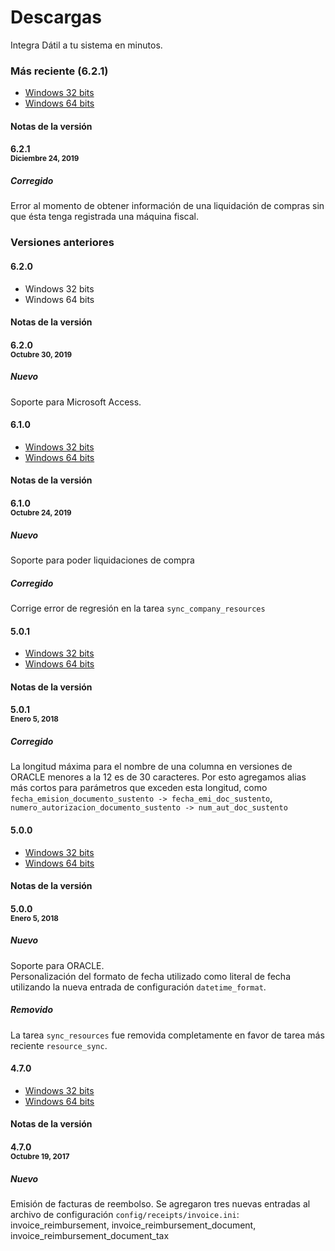 
# Descargas

Integra Dátil a tu sistema en minutos.

### Más reciente (6.2.1)

- [Windows 32 bits](https://s3-us-west-2.amazonaws.com/linkapp-installers/Datil+LinkApp_6.2.1_32bit.exe)
- [Windows 64 bits](https://s3-us-west-2.amazonaws.com/linkapp-installers/Datil+LinkApp_6.2.1_64bit.exe)

#### Notas de la versión

#### <strong>6.2.1</strong><br><small><strong>Diciembre 24, 2019</strong></small>

##### Corregido
Error al momento de obtener información de una liquidación de compras sin que ésta tenga registrada una máquina fiscal.

### Versiones anteriores


#### 6.2.0

- Windows 32 bits
- Windows 64 bits

#### Notas de la versión

#### <strong>6.2.0</strong><br><small><strong>Octubre 30, 2019</strong></small>

##### Nuevo
Soporte para Microsoft Access. 


#### 6.1.0

- [Windows 32 bits](https://s3-us-west-2.amazonaws.com/linkapp-installers/Datil+LinkApp_6.1.0_32bit_generic.exe)
- [Windows 64 bits](https://s3-us-west-2.amazonaws.com/linkapp-installers/Datil+LinkApp_6.1.0_64bit_generic.exe)

#### Notas de la versión

#### <strong>6.1.0</strong><br><small><strong>Octubre 24, 2019</strong></small>

##### Nuevo
Soporte para poder liquidaciones de compra

##### Corregido
Corrige error de regresión en la tarea `sync_company_resources`

#### 5.0.1

- [Windows 32 bits](https://s3-us-west-2.amazonaws.com/linkapp-installers/Datil+LinkApp_5.0.1_32bit.exe)
- [Windows 64 bits](https://s3-us-west-2.amazonaws.com/linkapp-installers/Datil+LinkApp_5.0.1_64bit.exe)

#### Notas de la versión

#### <strong>5.0.1</strong><br><small><strong>Enero 5, 2018</strong></small>

##### Corregido
La longitud máxima para el nombre de una columna en versiones de ORACLE menores
a la 12 es de 30 caracteres. Por esto agregamos alias más cortos para parámetros
que exceden esta longitud, como `fecha_emision_documento_sustento -> fecha_emi_doc_sustento`,
`numero_autorizacion_documento_sustento -> num_aut_doc_sustento`

#### 5.0.0

- [Windows 32 bits](https://s3-us-west-2.amazonaws.com/linkapp-installers/Datil+LinkApp_5.0.0_32bit.exe)
- [Windows 64 bits](https://s3-us-west-2.amazonaws.com/linkapp-installers/Datil+LinkApp_5.0.0_64bit.exe)

#### Notas de la versión

#### <strong>5.0.0</strong><br><small><strong>Enero 5, 2018</strong></small>

##### Nuevo
Soporte para ORACLE.<br/>
Personalización del formato de fecha utilizado como literal de fecha utilizando
la nueva entrada de configuración `datetime_format`.<br/>

##### Removido
La tarea `sync_resources` fue removida completamente en favor de tarea más
reciente `resource_sync`.


#### 4.7.0

- [Windows 32 bits](https://s3-us-west-2.amazonaws.com/linkapp-installers/Datil+LinkApp_4.7.0_32bit.exe)
- [Windows 64 bits](https://s3-us-west-2.amazonaws.com/linkapp-installers/Datil+LinkApp_4.7.0_64bit.exe)

#### Notas de la versión

#### <strong>4.7.0</strong><br><small><strong>Octubre 19, 2017</strong></small>

##### Nuevo
Emisión de facturas de reembolso. Se agregaron tres nuevas entradas al archivo
de configuración `config/receipts/invoice.ini`: invoice_reimbursement,
invoice_reimbursement_document, invoice_reimbursement_document_tax

